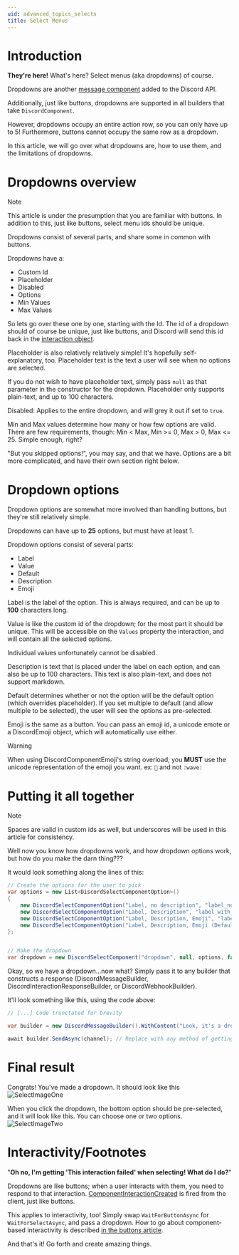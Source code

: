 ```yaml
---
uid: advanced_topics_selects
title: Select Menus
---
```

# Introduction
**They're here!** What's here? Select menus (aka dropdowns) of course.

Dropdowns are another [message component](https://discord.dev/interactions/message-components) added to the Discord API.

Additionally, just like buttons, dropdowns are supported in all builders that take `DiscordComponent`.

However, dropdowns occupy an entire action row, so you can only have up to 5! Furthermore, buttons cannot occupy the same row as a dropdown.

In this article, we will go over what dropdowns are, how to use them, and the limitations of dropdowns.


# Dropdowns overview

> [!NOTE]
> This article is under the presumption that you are familiar with buttons.
> In addition to this, just like buttons, select menu ids should be unique.


Dropdowns consist of several parts, and share some in common with buttons.

Dropdowns have a:

- Custom Id
- Placeholder
- Disabled
- Options
- Min Values
- Max Values

So lets go over these one by one, starting with the Id. The id of a dropdown should of course be unique, just like buttons, and Discord will send this id back in the [interaction object](https://discord.dev/interactions/slash-commands#interaction).

Placeholder is also relatively relatively simple! It's hopefully self-explanatory, too. Placeholder text is the text a user will see when no options are selected.

If you do not wish to have placeholder text, simply pass `null` as that parameter in the constructor for the dropdown. Placeholder only supports plain-text, and up to 100 characters.

Disabled: Applies to the entire dropdown, and will grey it out if set to `true`.

Min and Max values determine how many or how few options are valid. There are few requirements, though: Min < Max, Min >= 0, Max > 0, Max <= 25. Simple enough, right?

"But you skipped options!", you may say, and that we have. Options are a bit more complicated, and have their own section right below.


# Dropdown options

Dropdown options are somewhat more involved than handling buttons, but they're still relatively simple.

Dropdowns can have up to **25** options, but must have at least 1.

Dropdown options consist of several parts:

- Label
- Value
- Default
- Description
- Emoji

Label is the label of the option. This is always required, and can be up to **100** characters long.

Value is like the custom id of the dropdown; for the most part it should be unique. This will be accessible on the `Values` property the interaction, and will contain all the selected options.

Individual values unfortunately cannot be disabled.

Description is text that is placed under the label on each option, and can also be up to 100 characters. This text is also plain-text, and does not support markdown.

Default determines whether or not the option will be the default option (which overrides placeholder). If you set multiple to default (and allow multiple to be selected), the user will see the options as pre-selected.

Emoji is the same as a button. You can pass an emoji id, a unicode emote or a DiscordEmoji object, which will automatically use either.

> [!WARNING]
> When using DiscordComponentEmoji's string overload, you **MUST** use the unicode representation of the emoji you want.
> ex: `👋` and not `:wave:`

# Putting it all together

> [!NOTE]
> Spaces are valid in custom ids as well, but underscores will be used in this article for consistency.

Well now you know how dropdowns work, and how dropdown options work, but how do you make the darn thing???

It would look something along the lines of this:

```cs
// Create the options for the user to pick
var options = new List<DiscordSelectComponentOption>()
{
    new DiscordSelectComponentOption("Label, no description", "label_no_desc"),
    new DiscordSelectComponentOption("Label, Description", "label_with_desc", "This is a description!"),
    new DiscordSelectComponentOption("Label, Description, Emoji", "label_with_desc_emoji", "This is a description!", emoji: new DiscordComponentEmoji(854260064906117121)),
    new DiscordSelectComponentOption("Label, Description, Emoji (Default)", "label_with_desc_emoji_default", "This is a description!", isDefault: true, new DiscordComponentEmoji(854260064906117121))
};


// Make the dropdown
var dropdown = new DiscordSelectComponent("dropdown", null, options, false, 1, 2);
```

Okay, so we have a dropdown...now what? Simply pass it to any builder that constructs a response (DiscordMessageBuilder, DiscordInteractionResponseBuilder, or DiscordWebhookBuilder).

It'll look something like this, using the code above:

```cs
// [...] Code trunctated for brevity

var builder = new DiscordMessageBuilder().WithContent("Look, it's a dropdown!").AddComponents(dropdown);

await builder.SendAsync(channel); // Replace with any method of getting a channel. //
```

# Final result

Congrats! You've made a dropdown. It should look like this ![SelectImageOne](/images/advanced_topics_selects_01.png)

When you click the dropdown, the bottom option should be pre-selected, and it will look like this. You can choose one or two options. ![SelectImageTwo](/images/advanced_topics_selects_02.png)


# Interactivity/Footnotes

"**Oh no, I'm getting 'This interaction failed' when selecting! What do I do?**"

Dropdowns are like buttons; when a user interacts with them, you need to respond to that interaction. [ComponentInteractionCreated](xref:DSharpPlus.DiscordClient#ComponentInteractionCreated) is fired from the client, just like buttons.

This applies to interactivity, too! Simply swap `WaitForButtonAsync` for `WaitForSelectAsync`, and pass a dropdown. How to go about component-based interactivity is described [in the buttons article](xref:advanced_topics_buttons).

And that's it! Go forth and create amazing things.
